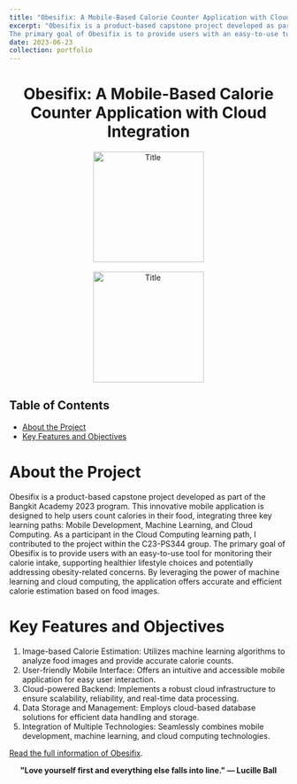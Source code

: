 ```yaml
---
title: "Obesifix: A Mobile-Based Calorie Counter Application with Cloud Integration"
excerpt: "Obesifix is a product-based capstone project developed as part of the Bangkit Academy 2023 program. This innovative mobile application is designed to help users count calories in their food, integrating three key learning paths: Mobile Development, Machine Learning, and Cloud Computing. As a participant in the Cloud Computing learning path, I contributed to the project within the C23-PS344 group.
The primary goal of Obesifix is to provide users with an easy-to-use tool for monitoring their calorie intake, supporting healthier lifestyle choices and potentially addressing obesity-related concerns. By leveraging the power of machine learning and cloud computing, the application offers accurate and efficient calorie estimation based on food images."
date: 2023-06-23
collection: portfolio
---
```

<div style="text-align:center;">
    <h1>Obesifix: A Mobile-Based Calorie Counter Application with Cloud Integration</h1>
</div>

<div style="text-align:center;">
    <image src="/images/bg1.png" controls title="Title" height="200"></image>
    <br><br>
    <image src="/images/bg2.png" controls title="Title" height="200"></image>
</div>

## Table of Contents
- [About the Project](#about-the-project)
- [Key Features and Objectives](#key-features-and-objectives)

# About the Project
Obesifix is a product-based capstone project developed as part of the Bangkit Academy 2023 program. This innovative mobile application is designed to help users count calories in their food, integrating three key learning paths: Mobile Development, Machine Learning, and Cloud Computing. As a participant in the Cloud Computing learning path, I contributed to the project within the C23-PS344 group.
The primary goal of Obesifix is to provide users with an easy-to-use tool for monitoring their calorie intake, supporting healthier lifestyle choices and potentially addressing obesity-related concerns. By leveraging the power of machine learning and cloud computing, the application offers accurate and efficient calorie estimation based on food images.

# Key Features and Objectives
  1. Image-based Calorie Estimation: Utilizes machine learning algorithms to analyze food images and provide accurate calorie counts.
  2. User-friendly Mobile Interface: Offers an intuitive and accessible mobile application for easy user interaction.
  3. Cloud-powered Backend: Implements a robust cloud infrastructure to ensure scalability, reliability, and real-time data processing.
  4. Data Storage and Management: Employs cloud-based database solutions for efficient data handling and storage.
  5. Integration of Multiple Technologies: Seamlessly combines mobile development, machine learning, and cloud computing technologies.


[Read the full information of Obesifix](https://www.canva.com/design/DAFkbsFshLY/-h3ZyP-Vdc3k6AFp4_XzvA/view?utm_content=DAFkbsFshLY&utm_campaign=designshare&utm_medium=link&utm_source=publishsharelink#1).

<p align="center">
  <strong>"Love yourself first and everything else falls into line." — Lucille Ball</strong>
</p>